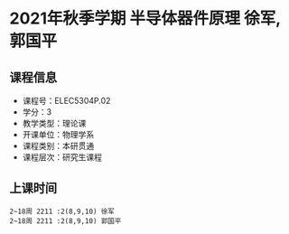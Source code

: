 # 2021年秋季学期 半导体器件原理 徐军, 郭国平






## 课程信息

- 课程号：ELEC5304P.02
- 学分：3
- 教学类型：理论课
- 开课单位：物理学系
- 课程类别：本研贯通
- 课程层次：研究生课程

## 上课时间

```
2~18周 2211 :2(8,9,10) 徐军
2~18周 2211 :2(8,9,10) 郭国平
```

